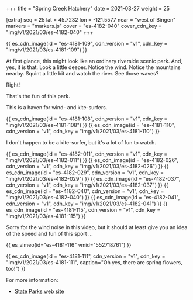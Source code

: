 +++
title = "Spring Creek Hatchery"
date = 2021-03-27
weight = 25

[extra]
seq = 25
lat = 45.7232
lon = -121.5577
near = "west of Bingen"
markers = "markers.js"
cover = "es-4182-040"
cover_cdn_key = "img/v1/2021/03/es-4182-040"
+++

{{ es_cdn_image(id = "es-4181-109", cdn_version = "v1", cdn_key = "img/v1/2021/03/es-4181-109") }}

At first glance, this might look like an ordinary riverside scenic park. And, yes, it is that. Look a little deeper. Notice the wind. Notice the mountains nearby. Squint a little bit and watch the river. See those waves?

<!-- more -->

Right!

That's the fun of this park.

This is a haven for wind- and kite-surfers.

{{ es_cdn_image(id = "es-4181-108", cdn_version = "v1", cdn_key = "img/v1/2021/03/es-4181-108") }}
{{ es_cdn_image(id = "es-4181-110", cdn_version = "v1", cdn_key = "img/v1/2021/03/es-4181-110") }}

I don't happen to be a kite-surfer, but it's a lot of fun to watch.

{{ es_cdn_image(id = "es-4182-011", cdn_version = "v1", cdn_key = "img/v1/2021/03/es-4182-011") }}
{{ es_cdn_image(id = "es-4182-026", cdn_version = "v1", cdn_key = "img/v1/2021/03/es-4182-026") }}
{{ es_cdn_image(id = "es-4182-029", cdn_version = "v1", cdn_key = "img/v1/2021/03/es-4182-029") }}
{{ es_cdn_image(id = "es-4182-037", cdn_version = "v1", cdn_key = "img/v1/2021/03/es-4182-037") }}
{{ es_cdn_image(id = "es-4182-040", cdn_version = "v1", cdn_key = "img/v1/2021/03/es-4182-040") }}
{{ es_cdn_image(id = "es-4182-041", cdn_version = "v1", cdn_key = "img/v1/2021/03/es-4182-041") }}
{{ es_cdn_image(id = "es-4181-115", cdn_version = "v1", cdn_key = "img/v1/2021/03/es-4181-115") }}

Sorry for the wind noise in this video, but it should at least give you an idea of the speed and fun of this sport ...

{{ es_vimeo(id="es-4181-116" vmid="552718761") }}

{{ es_cdn_image(id = "es-4181-111", cdn_version = "v1", cdn_key = "img/v1/2021/03/es-4181-111", caption="Oh yes, there are spring flowers, too!") }}

For more information:

* [State Parks web site](https://parks.state.wa.us/587/Spring-Creek-Hatchery)
